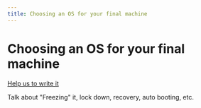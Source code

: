 ```yaml
---
title: Choosing an OS for your final machine
---
```


# Choosing an OS for your final machine


[Help us to write it](../about/help.md)

Talk about "Freezing" it, lock down, recovery, auto booting, etc.
